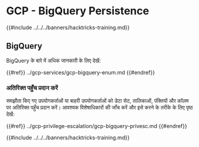 # GCP - BigQuery Persistence

{{#include ../../../banners/hacktricks-training.md}}

## BigQuery

BigQuery के बारे में अधिक जानकारी के लिए देखें:

{{#ref}}
../gcp-services/gcp-bigquery-enum.md
{{#endref}}

### अतिरिक्त पहुँच प्रदान करें

समझौता किए गए उपयोगकर्ताओं या बाहरी उपयोगकर्ताओं को डेटा सेट, तालिकाओं, पंक्तियों और कॉलम पर अतिरिक्त पहुँच प्रदान करें। आवश्यक विशेषाधिकारों की जाँच करें और इसे करने के तरीके के लिए पृष्ठ देखें:

{{#ref}}
../gcp-privilege-escalation/gcp-bigquery-privesc.md
{{#endref}}

{{#include ../../../banners/hacktricks-training.md}}
